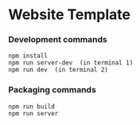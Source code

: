 # Website Template 

 

 
 

### Development commands
```
npm install
npm run server-dev  (in terminal 1)
npm run dev  (in terminal 2)
```

### Packaging commands
```
npm run build
npm run server
```
 
